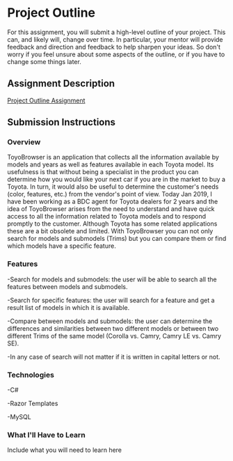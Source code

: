 # Project Outline
For this assignment, you will submit a high-level outline of your project. This can, and likely will, change over time. In particular, your mentor will provide feedback and direction and feedback to help sharpen your ideas. So don't worry if you feel unsure about some aspects of the outline, or if you have to change some things later.

## Assignment Description
[Project Outline Assignment](https://education.launchcode.org/liftoff/assignments/project-outline/)

## Submission Instructions

### Overview
ToyoBrowser is an application that collects all the information available by models and years as well as features available in each Toyota model. Its usefulness is that without being a specialist in the product you can determine how you would like your next car if you are in the market to buy a Toyota. In turn, it would also be useful to determine the customer's needs (color, features, etc.) from the vendor's point of view.
Today Jan 2019, I have been working as a BDC agent for Toyota dealers for 2 years and the idea of ToyoBrowser arises from the need to understand and have quick access to all the information related to Toyota models and to respond promptly to the customer. Although Toyota has some related applications these are a bit obsolete and limited. With ToyoBrowser you can not only search for models and submodels (Trims) but you can compare them or find which models have a specific feature.
### Features
-Search for models and submodels: the user will be able to search all the features between models and submodels.

-Search for specific features: the user will search for a feature and get a result list of models in which it is available.

-Compare between models and submodels: the user can determine the differences and similarities between two different models or between two different Trims of the same model (Corolla vs. Camry, Camry LE vs. Camry SE).

-In any case of search will not matter if it is written in capital letters or not.
### Technologies
-C#

-Razor Templates

-MySQL

### What I'll Have to Learn
Include what you will need to learn here
